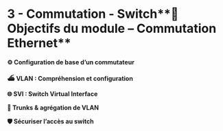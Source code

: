 # 3 - Commutation - Switch**🧭 Objectifs du module – Commutation Ethernet**





**⚙️ Configuration de base d’un commutateur**



**⛴ VLAN : Compréhension et configuration**



**🌐 SVI : Switch Virtual Interface**



**🚚 Trunks & agrégation de VLAN**



**🛡️ Sécuriser l’accès au switch**
